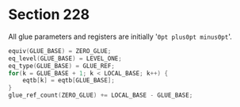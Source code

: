 # Section 228

All glue parameters and registers are initially '`0pt plus0pt minus0pt`'.

```c << Initialize table entries (done by INITEX only) >>+=
equiv(GLUE_BASE) = ZERO_GLUE;
eq_level(GLUE_BASE) = LEVEL_ONE;
eq_type(GLUE_BASE) = GLUE_REF;
for(k = GLUE_BASE + 1; k < LOCAL_BASE; k++) {
    eqtb[k] = eqtb[GLUE_BASE];
}
glue_ref_count(ZERO_GLUE) += LOCAL_BASE - GLUE_BASE;
```
